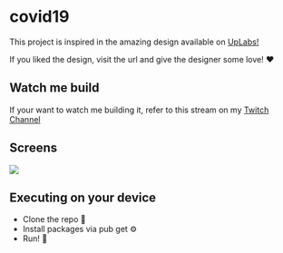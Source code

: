 # covid19

This project is inspired in the amazing design available on [UpLabs!](https://www.uplabs.com/posts/covid-19-virus-tracker-application)

If you liked the design, visit the url and give the designer some love! :heart:

## Watch me build

If your want to watch me building it, refer to this stream on my  [Twitch Channel](https://www.twitch.tv/videos/591301767)

## Screens
![](screens/final.gif)


## Executing on your device

- Clone the repo :floppy_disk:
- Install packages via pub get :gear:
- Run! :rocket:
##

